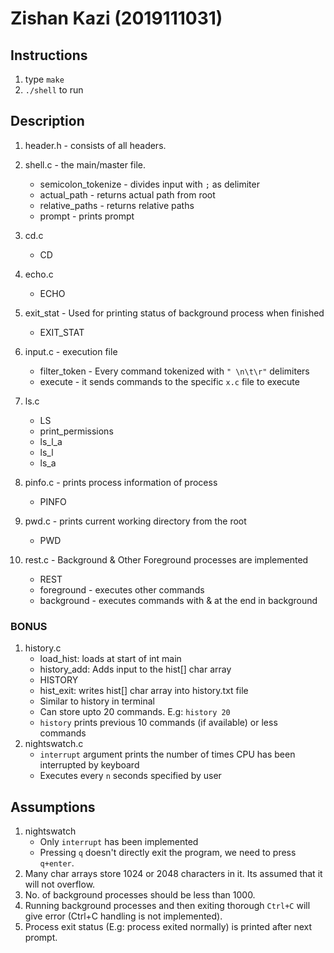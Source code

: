 # Zishan Kazi (2019111031)

## Instructions 
1. type `make`
2. `./shell` to run

## Description

1. header.h - consists of all headers.
2. shell.c - the main/master file.
    - semicolon_tokenize - divides input with `;` as delimiter
    - actual_path - returns actual path from root 
    - relative_paths - returns relative paths 
    - prompt - prints prompt
3. cd.c 
    - CD
4. echo.c 
    - ECHO
5. exit_stat - Used for printing status of background process when finished
    - EXIT_STAT

6. input.c - execution file 
    - filter_token - Every command tokenized with `" \n\t\r"` delimiters
    - execute - it sends commands to the specific `x.c` file to execute
7. ls.c 
    - LS
    - print_permissions
    - ls_l_a
    - ls_l
    - ls_a
8. pinfo.c - prints process information of process
    - PINFO
9. pwd.c - prints current working directory from the root
    - PWD
10. rest.c - Background & Other Foreground processes are implemented
    - REST
    - foreground - executes other commands
    - background - executes commands with & at the end in background

### BONUS
1. history.c 
    - load_hist: loads at start of int main 
    - history_add: Adds input to the hist[] char array
    - HISTORY
    - hist_exit: writes hist[] char array into history.txt file
    - Similar to history in terminal
    - Can store upto 20 commands. E.g: `history 20`
    - `history` prints previous 10 commands (if available) or less commands
2. nightswatch.c 
    - `interrupt` argument prints the number of times CPU has been interrupted by keyboard
    - Executes every `n` seconds specified by user

## Assumptions

1. nightswatch
    - Only `interrupt` has been implemented
    - Pressing `q` doesn't directly exit the program, we need to press `q+enter`. 
2. Many char arrays store 1024 or 2048 characters in it. Its assumed that it will not overflow.
3. No. of background processes should be less than 1000.
4. Running background processes and then exiting thorough `Ctrl+C` will give error (Ctrl+C handling is not implemented).
5. Process exit status (E.g: process exited normally) is printed after next prompt.